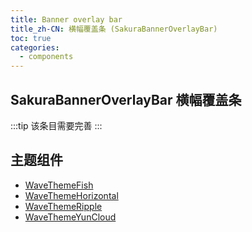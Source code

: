 ```yaml
---
title: Banner overlay bar
title_zh-CN: 横幅覆盖条 (SakuraBannerOverlayBar)
toc: true
categories:
  - components
---
```


## SakuraBannerOverlayBar 横幅覆盖条

:::tip
该条目需要完善
:::

<!-- TODO -->

## 主题组件

- [WaveThemeFish](/components-themes/WaveThemeFish)
- [WaveThemeHorizontal](/components-themes/WaveThemeHorizontal)
- [WaveThemeRipple](/components-themes/WaveThemeRipple)
- [WaveThemeYunCloud](/components-themes/WaveThemeYunCloud)

